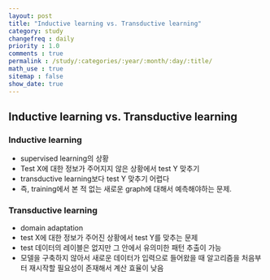 ```yaml
---
layout: post
title: "Inductive learning vs. Transductive learning"
category: study
changefreq : daily
priority : 1.0
comments : true
permalink : /study/:categories/:year/:month/:day/:title/
math_use : true
sitemap : false
show_date: true
---
```


## Inductive learning vs. Transductive learning

### Inductive learning

- supervised learning의 상황
- Test X에 대한 정보가 주어지지 않은 상황에서 test Y 맞추기
- transductive learning보다 test Y 맞추기 어렵다
- 즉, training에서 본 적 없는 새로운 graph에 대해서 예측해야하는 문제.



### Transductive learning

- domain adaptation
- test X에 대한 정보가 주어진 상황에서 test Y를 맞추는 문제
- test 데이터의 레이블은 없지만 그 안에서 유의미한 패턴 추출이 가능
- 모델을 구축하지 않아서 새로운 데이터가 입력으로 들어왔을 때 알고리즘을 처음부터 재시작할 필요성이 존재해서 계산 효율이 낮음

